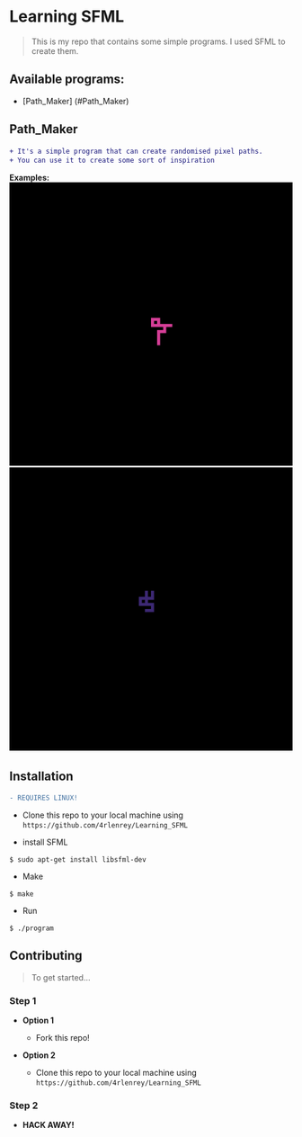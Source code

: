 # Learning SFML
>This is my repo that contains some simple programs.
>I used SFML to create them.

## Available programs:
- [Path_Maker] (#Path_Maker)


## Path_Maker
```diff
+ It's a simple program that can create randomised pixel paths.
+ You can use it to create some sort of inspiration
```

**Examples:**
![Example](Path_maker/Examples/Path_03.png)
![Example](Path_maker/Examples/Path_04.png)

## Installation
```diff
- REQUIRES LINUX!
```

- Clone this repo to your local machine using
`https://github.com/4rlenrey/Learning_SFML`

- install SFML
```shell
$ sudo apt-get install libsfml-dev
```

- Make
```shell
$ make
```

- Run
```shell
$ ./program
```

## Contributing

> To get started...

### Step 1

- **Option 1**
    - Fork this repo!

- **Option 2**
    - Clone this repo to your local machine using `https://github.com/4rlenrey/Learning_SFML`

### Step 2

- **HACK AWAY!**
